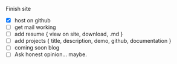 Finish site
  - [x] host on github
  - [ ] get mail working
  - [ ] add resume { view on site, download, .md }
  - [ ] add projects { title, description, demo, github, documentation }
  - [ ] coming soon blog
  - [ ] Ask honest opinion... maybe.